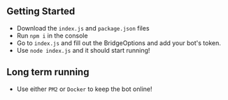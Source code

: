 ## Getting Started

- Download the `index.js` and `package.json` files
- Run `npm i` in the console 
- Go to `index.js` and fill out the BridgeOptions and add your bot's token. 
- Use `node index.js` and it should start running!


## Long term running
- Use either `PM2` or `Docker` to keep the bot online!